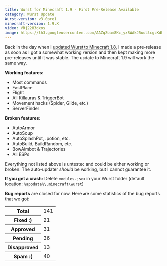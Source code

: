 ```yaml
---
title: Wurst for Minecraft 1.9 - First Pre-Release Available
category: Wurst Update
Wurst-version: v3.0pre1
minecraft-version: 1.9.X
video: VRj22H3dxos
image: https://lh3.googleusercontent.com/AAZqZoam8Kc_yxBWAkJ5uoLlcgcKdPo0uNeAeY6TaXRZECe27gSAOrReNangSAHDX9wOgatzqD6xAM3wxteW1Jt5uTX21Df_lCBlKPWFPBwFBTXTVzuf8aaFEU6W-eYMYvtVT1b1hxsu-_hPlNwmSAyS8m0O07VprHw399kEatXtyYDcib2glzVZkrMtO66PXf-qDlFIo2h9-Tank2Q1oCn8fwOVY3Mke8TrSQg8gOZUtivsMwJdMzD28ptHzdiSb3qKDeXnAEC0luYaAXqXBH7GsxEt0or5dhB8FveP0Cs5S0vdtUPK_Th1Sk0OYluOOWonJb-dkMKfU2Z1DHMbRKI0vKS9k7wrktfVUKr2miZtxInXmab03FDai8vcGmXUzeO1RQSuhmBcVBP7Z25lS10Jz-H9afGui84a48PZnBRwyu2oOc9KeQQlrlQT8RoS61b8n_ARhoSDy7XrULAYBTVJ4YGT8q-cSgzy1aReoJt24OY6Vh7GrvtgoEuzk-uAO15Gol7_Bsp7KF0Mnb7x05zHMMlRy9BnInfiUspWx7fgUUXb8BDymG--p4JZS6AnU5OOSg-V818vGoUqXPQlI9MzZaYxqhYeRSeBbIWTIg0DxdaI=w1280-h720-no
---
```

Back in the day when I [updated Wurst to Minecraft 1.8](https://old.wurstclient.net/news/wurstforminecraft18-firstpre-releaseavailable), I made a pre-release as soon as I got a somewhat working version and then kept making more pre-releases until it was stable. The update to Minecraft 1.9 will work the same way.

**Working features:**

- Most commands
- FastPlace
- Flight
- All Killauras & TriggerBot
- Movement hacks (Spider, Glide, etc.)
- ServerFinder

<!--read more-->

**Broken features:**

- AutoArmor
- AutoSoup
- AutoSplashPot, .potion, etc.
- AutoBuild, BuildRandom, etc.
- BowAimbot & Trajectories
- All ESPs

Everything not listed above is untested and could be either working or broken. The auto-updater _should_ be working, but I cannot guarantee it.

**If you get a crash:**
Delete `modules.json` in your Wurst folder (default location: `%appdata%\.minecraft\wurst`).

**Bug reports** are closed for now. Here are some statistics of the bug reports that we got:

<table class="table table-bordered table-condensed table-hover">
  <tr>
    <th>Total</th>
    <td>141</td>
  </tr>
  <tr>
    <th>Fixed :)</th>
    <td>21</td>
  </tr>
  <tr>
    <th>Approved</th>
    <td>31</td>
  </tr>
  <tr>
    <th>Pending</th>
    <td>36</td>
  </tr>
  <tr>
    <th>Disapproved</th>
    <td>13</td>
  </tr>
  <tr>
    <th>Spam :(</th>
    <td>40</td>
  </tr>
</table>
